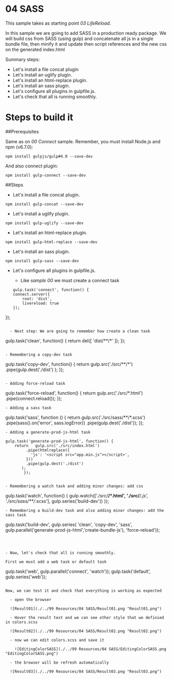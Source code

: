 # 04 SASS

This sample takes as starting point _03 LifeReload_.

In this sample we are going to add SASS in a production ready package. We will build css from SASS (using gulp) and concatenate all js in a single bundle file, then minify it and update then script references and the new css on the generated index.html

Summary steps:

- Let's install a file concat plugin
- Let's install an uglify  plugin.
- Let's install an html-replace  plugin.
- Let's install an sass  plugin.
- Let's configure all plugins in gulpfile.js.
- Let's check that all is running smoothly.


# Steps to build it

##Prerequisites

Same as on _00 Connect_ sample. Remember, you must install Node.js and npm (v6.7.0):
```
npm install gulpjs/gulp#4.0 --save-dev
```

And also connect plugin:
```
npm install gulp-connect --save-dev
```

##Steps

- Let's install a file concat plugin.

```
npm install gulp-concat --save-dev
```

- Let's install a uglify plugin.

```
npm install gulp-uglify --save-dev
```

- Let's install an html-replace  plugin.

```
npm install gulp-html-replace --save-dev
```

- Let's install an sass  plugin.

```
npm install gulp-sass --save-dev
```

- Let's configure all plugins in gulpfile.js.

  - Like *sample 00* we must create a connect task

  ```
  gulp.task('connect', function() {
  connect.server({
      root: 'dist',
      livereload: true
  });
});
```

  - Next step: We are going to remember how create a clean task

  ```
  gulp.task('clean', function() {
     return del([
         'dist/**/*'
       ]);
   });
   ```

  - Remembering a copy-dev task

  ```
  gulp.task('copy-dev', function() {
    return   gulp.src('./src/**/*')
               .pipe(gulp.dest('./dist')
             );
             });

  ```

  - Adding force-reload task

  ```
  gulp.task('force-reload', function() {
    return   gulp.src('./src/*.html')
               .pipe(connect.reload());
  });

  ```
  - Adding a sass task

  ```
  gulp.task('sass', function () {
  return gulp.src('./src/sass/**/*.scss')
    .pipe(sass().on('error', sass.logError))
    .pipe(gulp.dest('./dist'));
});
  ```
  - Adding a generate-prod-js-html task

  ```
    gulp.task('generate-prod-js-html', function() {
        return   gulp.src('./src/index.html')
             .pipe(htmlreplace({
               'js': '<script src="app.min.js"></script>',
             }))
             .pipe(gulp.dest('./dist')
           );
            });
  ```

  - Remembering a watch task and adding minor changes: add css

  ```
  gulp.task('watch', function() {
  gulp.watch(['./src/**/*.html', './src/**/*.js', './src/sass/**/*.scss'], gulp.series('build-dev'))
});
  ```
  - Remembering a build-dev task and also adding minor changes: add the sass task

  ```
  gulp.task('build-dev', gulp.series(
          'clean', 'copy-dev', 'sass',
          gulp.parallel('generate-prod-js-html','create-bundle-js'),
          'force-reload'));
  ```



- Now, let's check that all is running smoothly.

First we must add a web task or default task
```
gulp.task('web', gulp.parallel('connect', 'watch'));
gulp.task('default', gulp.series('web'));
```

Now, we can test it and check that everything is working as expected

  - open the browser

  ![Result01](./../99 Resources/04 SASS/Result01.png "Result01.png")

  - Hover the result text and we can see other style that we definied in colors.scss

  ![Result02](./../99 Resources/04 SASS/Result02.png "Result02.png")

  - now we can edit colors.scss and save it

    ![EditingColorSASS](./../99 Resources/04 SASS/EditingColorSASS.png "EditingColorSASS.png")

  - the browser will be refresh automatically

  ![Result03](./../99 Resources/04 SASS/Result03.png "Result03.png")

